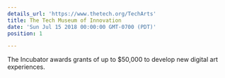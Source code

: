 ```yaml
---
details_url: 'https://www.thetech.org/TechArts'
title: The Tech Museum of Innovation
date: 'Sun Jul 15 2018 00:00:00 GMT-0700 (PDT)'
position: 1

---
```




The Incubator awards grants of up to $50,000 to develop new digital art experiences.

